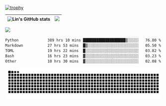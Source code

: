 [![trophy](https://github-profile-trophy.vercel.app/?username=ocss884&column=7)](https://github.com/ocss884)

| ![Lin's GitHub stats](https://github-readme-stats.vercel.app/api?username=ocss884&show_icons=true&hide_border=True&count_private=true) | ![](https://github-readme-streak-stats.herokuapp.com?user=ocss884&hide_border=true&date_format=M%20j%5B%2C%20Y%5D&ring=7EDDCF&fire=7EDDCF") |
| ------------------------------------------------------------ | ------------------------------------------------------------ |

![](https://komarev.com/ghpvc/?username=ocss884&color=brightgreen)

<!--START_SECTION:waka-->

```txt
Python             389 hrs 10 mins ███████████████████▒░░░░░   76.80 %
Markdown           27 hrs 53 mins  █▒░░░░░░░░░░░░░░░░░░░░░░░   05.50 %
TOML               19 hrs 22 mins  █░░░░░░░░░░░░░░░░░░░░░░░░   03.82 %
Bash               16 hrs 23 mins  ▓░░░░░░░░░░░░░░░░░░░░░░░░   03.23 %
Other              10 hrs 30 mins  ▓░░░░░░░░░░░░░░░░░░░░░░░░   02.08 %
```

<!--END_SECTION:waka-->

<p align="center">
   <img src="https://github.com/ocss884/ocss884/blob/output/github-snake.svg" alt="snake">
</p>
